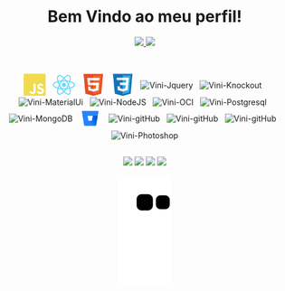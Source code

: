 <div align="center"> 
  <h1> Bem Vindo ao meu perfil! </h1>
</div>

<div align="center" href="https://github.com/vtres">
  <a href="https://github.com/vtres"> 
    <img height="180em" src="https://github-readme-stats.vercel.app/api?username=vtres&show_icons=true&theme=dracula&include_all_commits=true&count_private=true"/>
    <img height="180em" src="https://github-readme-stats.vercel.app/api/top-langs/?username=vtres&layout=compact&langs_count=7&theme=dracula"/>
  </a>
</div>
  
##
<div style="display: inline_block" align="center" ><br>
  <img align="center" alt="Vini-Js" height="40" width="auto" src="https://raw.githubusercontent.com/devicons/devicon/master/icons/javascript/javascript-plain.svg"> &nbsp;
  <img align="center" alt="Vini-React" height="40" width="auto" src="https://raw.githubusercontent.com/devicons/devicon/master/icons/react/react-original.svg"> &nbsp;
  <img align="center" alt="Vini-HTML" height="40" width="auto" src="https://raw.githubusercontent.com/devicons/devicon/master/icons/html5/html5-original.svg"> &nbsp;
  <img align="center" alt="Vini-CSS" height="40" width="auto" src="https://raw.githubusercontent.com/devicons/devicon/master/icons/css3/css3-original.svg"> &nbsp;
  <img align="center" alt="Vini-Jquery" height="40" width="auto" src="https://cdn.jsdelivr.net/gh/devicons/devicon/icons/jquery/jquery-original.svg" /> &nbsp;
  <img align="center" alt="Vini-Knockout" height="40" width="auto" src="https://cdn.jsdelivr.net/gh/devicons/devicon/icons/knockout/knockout-plain-wordmark.svg" /> &nbsp;
  <img align="center" alt="Vini-MaterialUi" height="40" width="auto" src="https://cdn.jsdelivr.net/gh/devicons/devicon/icons/materialui/materialui-original.svg" /> &nbsp;
  <img align="center" alt="Vini-NodeJS" height="40" width="auto" src="https://cdn.jsdelivr.net/gh/devicons/devicon/icons/nodejs/nodejs-original.svg" /> &nbsp;
  <img align="center" alt="Vini-OCI" height="40" width="auto" src="https://cdn.jsdelivr.net/gh/devicons/devicon/icons/oracle/oracle-original.svg" /> &nbsp;
  <img align="center" alt="Vini-Postgresql" height="40" width="auto" src="https://cdn.jsdelivr.net/gh/devicons/devicon/icons/postgresql/postgresql-original.svg" /> &nbsp;
  <img align="center" alt="Vini-MongoDB" height="40" width="auto" src="https://cdn.jsdelivr.net/gh/devicons/devicon/icons/mongodb/mongodb-original.svg" /> &nbsp;
  <img align="center" alt="Vini-BitBucket" height="40" width="auto"  src="https://raw.githubusercontent.com/devicons/devicon/master/icons/bitbucket/bitbucket-original.svg" /> &nbsp;
  <img align="center" alt="Vini-gitHub" height="40" width="auto" src="https://cdn.jsdelivr.net/gh/devicons/devicon/icons/github/github-original.svg" /> &nbsp;
  <img align="center" alt="Vini-gitHub" height="40" width="auto" src="https://cdn.jsdelivr.net/gh/devicons/devicon/icons/gitlab/gitlab-original.svg" /> &nbsp;
  <img align="center" alt="Vini-gitHub" height="40" width="auto" src="https://cdn.jsdelivr.net/gh/devicons/devicon/icons/jenkins/jenkins-original.svg" /> &nbsp;
  <img align="center" alt="Vini-Photoshop" height="40" width="auto" src="https://cdn.jsdelivr.net/gh/devicons/devicon/icons/photoshop/photoshop-plain.svg" />
</div>

##
<div align="center"> 
  <a href="https://www.instagram.com/vinicius_tres/" target="_blank"><img src="https://img.shields.io/badge/-Instagram-%23E4405F?style=for-the-badge&logo=instagram&logoColor=white" target="_blank"></a>
  <a href = "mailto:viniciust98@outlook.com"><img src="https://img.shields.io/badge/-Gmail-%23333?style=for-the-badge&logo=gmail&logoColor=white" target="_blank"></a>
  <a href="https://www.linkedin.com/in/vinicius-tres-mittow" target="_blank"><img src="https://img.shields.io/badge/-LinkedIn-%230077B5?style=for-the-badge&logo=linkedin&logoColor=white" target="_blank"></a> 
  <a href="https://www.facebook.com/trezmittow/" target="_blank"><img src="https://img.shields.io/badge/Facebook-1877F2?style=for-the-badge&logo=facebook&logoColor=white" target="_blank"> </a>
 
  ![Snake animation](https://github.com/vtres/vtres/blob/output/github-contribution-grid-snake.svg)
  
</div>
 


